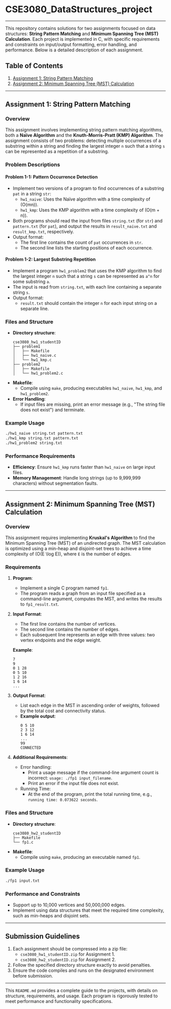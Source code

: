 # CSE3080_DataStructures_project

---

This repository contains solutions for two assignments focused on data structures: **String Pattern Matching** and **Minimum Spanning Tree (MST) Calculation**. Each project is implemented in C, with specific requirements and constraints on input/output formatting, error handling, and performance. Below is a detailed description of each assignment.

## Table of Contents
1. [Assignment 1: String Pattern Matching](#assignment-1-string-pattern-matching)
2. [Assignment 2: Minimum Spanning Tree (MST) Calculation](#assignment-2-minimum-spanning-tree-mst-calculation)

---

## Assignment 1: String Pattern Matching

### Overview
This assignment involves implementing string pattern matching algorithms, both a **Naïve Algorithm** and the **Knuth-Morris-Pratt (KMP) Algorithm**. The assignment consists of two problems: detecting multiple occurrences of a substring within a string and finding the largest integer `n` such that a string `s` can be represented as a repetition of a substring.

### Problem Descriptions

#### Problem 1-1: Pattern Occurrence Detection
- Implement two versions of a program to find occurrences of a substring `pat` in a string `str`:
  - `hw1_naive`: Uses the Naïve algorithm with a time complexity of \(O(mn)\).
  - `hw1_kmp`: Uses the KMP algorithm with a time complexity of \(O(m + n)\).
- Both programs should read the input from files `string.txt` (for `str`) and `pattern.txt` (for `pat`), and output the results in `result_naive.txt` and `result_kmp.txt`, respectively.
- Output format:
  - The first line contains the count of `pat` occurrences in `str`.
  - The second line lists the starting positions of each occurrence.

#### Problem 1-2: Largest Substring Repetition
- Implement a program `hw1_problem2` that uses the KMP algorithm to find the largest integer `n` such that a string `s` can be represented as `a^n` for some substring `a`.
- The input is read from `string.txt`, with each line containing a separate string `s`.
- Output format:
  - `result.txt` should contain the integer `n` for each input string on a separate line.

### Files and Structure
- **Directory structure**:
  ```
  cse3080_hw1_studentID
  ├── problem1
  │   ├── Makefile
  │   ├── hw1_naive.c
  │   └── hw1_kmp.c
  ├── problem2
  │   ├── Makefile
  │   └── hw1_problem2.c
  ```
- **Makefile**:
  - Compile using `make`, producing executables `hw1_naive`, `hw1_kmp`, and `hw1_problem2`.
- **Error Handling**:
  - If input files are missing, print an error message (e.g., "The string file does not exist") and terminate.

### Example Usage
```bash
./hw1_naive string.txt pattern.txt
./hw1_kmp string.txt pattern.txt
./hw1_problem2 string.txt
```

### Performance Requirements
- **Efficiency**: Ensure `hw1_kmp` runs faster than `hw1_naive` on large input files.
- **Memory Management**: Handle long strings (up to 9,999,999 characters) without segmentation faults.

---

## Assignment 2: Minimum Spanning Tree (MST) Calculation

### Overview
This assignment requires implementing **Kruskal's Algorithm** to find the Minimum Spanning Tree (MST) of an undirected graph. The MST calculation is optimized using a min-heap and disjoint-set trees to achieve a time complexity of \(O(E \log E)\), where `E` is the number of edges.

### Requirements

1. **Program**:
   - Implement a single C program named `fp1`.
   - The program reads a graph from an input file specified as a command-line argument, computes the MST, and writes the results to `fp1_result.txt`.

2. **Input Format**:
   - The first line contains the number of vertices.
   - The second line contains the number of edges.
   - Each subsequent line represents an edge with three values: two vertex endpoints and the edge weight.

   **Example**:
   ```
   7
   9
   0 1 28
   0 5 10
   1 2 16
   1 6 14
   ...
   ```

3. **Output Format**:
   - List each edge in the MST in ascending order of weights, followed by the total cost and connectivity status.
   - **Example output**:
     ```
     0 5 10
     2 3 12
     1 6 14
     ...
     99
     CONNECTED
     ```

4. **Additional Requirements**:
   - Error handling:
     - Print a usage message if the command-line argument count is incorrect: `usage: ./fp1 input_filename`.
     - Print an error if the input file does not exist.
   - Running Time:
     - At the end of the program, print the total running time, e.g., `running time: 0.073622 seconds`.

### Files and Structure
- **Directory structure**:
  ```
  cse3080_hw2_studentID
  ├── Makefile
  └── fp1.c
  ```
- **Makefile**:
  - Compile using `make`, producing an executable named `fp1`.

### Example Usage
```bash
./fp1 input.txt
```

### Performance and Constraints
- Support up to 10,000 vertices and 50,000,000 edges.
- Implement using data structures that meet the required time complexity, such as min-heaps and disjoint sets.

---

## Submission Guidelines

1. Each assignment should be compressed into a zip file:
   - `cse3080_hw1_studentID.zip` for Assignment 1.
   - `cse3080_hw2_studentID.zip` for Assignment 2.
2. Follow the specified directory structure exactly to avoid penalties.
3. Ensure the code compiles and runs on the designated environment before submission.

---

This `README.md` provides a complete guide to the projects, with details on structure, requirements, and usage. Each program is rigorously tested to meet performance and functionality specifications.
